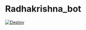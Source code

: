 # Radhakrishna_bot


[![Deploy](https://www.herokucdn.com/deploy/button.svg)](https://heroku.com/deploy?template=https://github.com/Aadhi000/OP-Files-Store-Bot)
